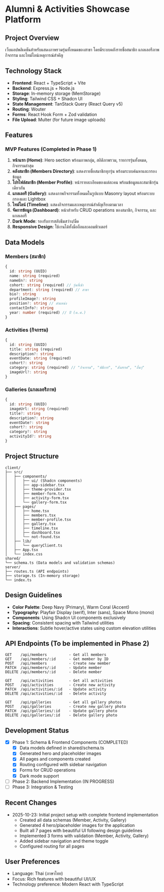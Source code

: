 # Alumni & Activities Showcase Platform

## Project Overview
เว็บแอปพลิเคชันสำหรับแสดงภาพรวมรุ่นทั้งหมดของสาขา โดยมีระบบคลังรายชื่อสมาชิก แกลเลอรีภาพกิจกรรม และไทม์ไลน์เหตุการณ์สำคัญ

## Technology Stack
- **Frontend**: React + TypeScript + Vite
- **Backend**: Express.js + Node.js
- **Storage**: In-memory storage (MemStorage)
- **Styling**: Tailwind CSS + Shadcn UI
- **State Management**: TanStack Query (React Query v5)
- **Routing**: Wouter
- **Forms**: React Hook Form + Zod validation
- **File Upload**: Multer (for future image uploads)

## Features
### MVP Features (Completed in Phase 1)
1. **หน้าแรก (Home)**: Hero section พร้อมภาพกลุ่ม, สถิติภาพรวม, รายการรุ่นทั้งหมด, กิจกรรมล่าสุด
2. **คลังสมาชิก (Members Directory)**: แสดงรายชื่อสมาชิกทุกรุ่น พร้อมระบบค้นหาและกรองข้อมูล
3. **โปรไฟล์สมาชิก (Member Profile)**: หน้ารายละเอียดของแต่ละคน พร้อมข้อมูลและสมาชิกรุ่นเดียวกัน
4. **แกลเลอรี (Gallery)**: แสดงภาพกิจกรรมทั้งหมดในรูปแบบ Masonry layout พร้อมระบบกรองและ Lightbox
5. **ไทม์ไลน์ (Timeline)**: แสดงกิจกรรมและเหตุการณ์สำคัญเรียงตามเวลา
6. **จัดการข้อมูล (Dashboard)**: หน้าสำหรับ CRUD operations ของสมาชิก, กิจกรรม, และแกลเลอรี
7. **Dark Mode**: รองรับการสลับธีมสว่าง/มืด
8. **Responsive Design**: ใช้งานได้ทั้งมือถือและคอมพิวเตอร์

## Data Models

### Members (สมาชิก)
```typescript
{
  id: string (UUID)
  name: string (required)
  nameEn?: string
  cohort: string (required) // รุ่นที่เข้า
  department: string (required) // สาขา
  bio?: string
  profileImage?: string
  position?: string // ตำแหน่ง
  contactInfo?: string
  year: number (required) // ปี (ค.ศ.)
}
```

### Activities (กิจกรรม)
```typescript
{
  id: string (UUID)
  title: string (required)
  description?: string
  eventDate: string (required)
  cohort?: string
  category: string (required) // "กิจกรรม", "พิธีการ", "สังสรรค์", "อื่นๆ"
  imageUrl?: string
}
```

### Galleries (แกลเลอรีภาพ)
```typescript
{
  id: string (UUID)
  imageUrl: string (required)
  title?: string
  description?: string
  eventDate?: string
  cohort?: string
  category?: string
  activityId?: string
}
```

## Project Structure
```
client/
├── src/
│   ├── components/
│   │   ├── ui/ (Shadcn components)
│   │   ├── app-sidebar.tsx
│   │   ├── theme-provider.tsx
│   │   ├── member-form.tsx
│   │   ├── activity-form.tsx
│   │   └── gallery-form.tsx
│   ├── pages/
│   │   ├── home.tsx
│   │   ├── members.tsx
│   │   ├── member-profile.tsx
│   │   ├── gallery.tsx
│   │   ├── timeline.tsx
│   │   ├── dashboard.tsx
│   │   └── not-found.tsx
│   ├── lib/
│   │   └── queryClient.ts
│   ├── App.tsx
│   └── index.css
shared/
└── schema.ts (Data models and validation schemas)
server/
├── routes.ts (API endpoints)
├── storage.ts (In-memory storage)
└── index.ts
```

## Design Guidelines
- **Color Palette**: Deep Navy (Primary), Warm Coral (Accent)
- **Typography**: Playfair Display (serif), Inter (sans), Space Mono (mono)
- **Components**: Using Shadcn UI components exclusively
- **Spacing**: Consistent spacing with Tailwind utilities
- **Interactions**: Subtle hover/active states using custom elevation utilities

## API Endpoints (To be implemented in Phase 2)
```
GET    /api/members          - Get all members
GET    /api/members/:id      - Get member by ID
POST   /api/members          - Create new member
PATCH  /api/members/:id      - Update member
DELETE /api/members/:id      - Delete member

GET    /api/activities       - Get all activities
POST   /api/activities       - Create new activity
PATCH  /api/activities/:id   - Update activity
DELETE /api/activities/:id   - Delete activity

GET    /api/galleries        - Get all gallery photos
POST   /api/galleries        - Create new gallery photo
PATCH  /api/galleries/:id    - Update gallery photo
DELETE /api/galleries/:id    - Delete gallery photo
```

## Development Status
- [x] Phase 1: Schema & Frontend Components (COMPLETED)
  - [x] Data models defined in shared/schema.ts
  - [x] Generated hero and placeholder images
  - [x] All pages and components created
  - [x] Routing configured with sidebar navigation
  - [x] Forms for CRUD operations
  - [x] Dark mode support
- [ ] Phase 2: Backend Implementation (IN PROGRESS)
- [ ] Phase 3: Integration & Testing

## Recent Changes
- 2025-10-23: Initial project setup with complete frontend implementation
  - Created all data schemas (Member, Activity, Gallery)
  - Generated 4 hero/placeholder images for the application
  - Built all 7 pages with beautiful UI following design guidelines
  - Implemented 3 forms with validation (Member, Activity, Gallery)
  - Added sidebar navigation and theme toggle
  - Configured routing for all pages

## User Preferences
- Language: Thai (ภาษาไทย)
- Focus: Rich features with beautiful UI/UX
- Technology preference: Modern React with TypeScript
